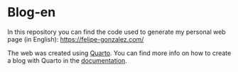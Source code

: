 
<!-- README.md is generated from README.Rmd. Please edit that file -->

# Blog-en

<!-- badges: start -->
<!-- badges: end -->

In this repository you can find the code used to generate my personal web page (in
English): <https://felipe-gonzalez.com/>

The web was created using [Quarto](https://quarto.org/). You can find
more info on how to create a blog with Quarto in the
[documentation](https://quarto.org/docs/websites/website-blog.html).